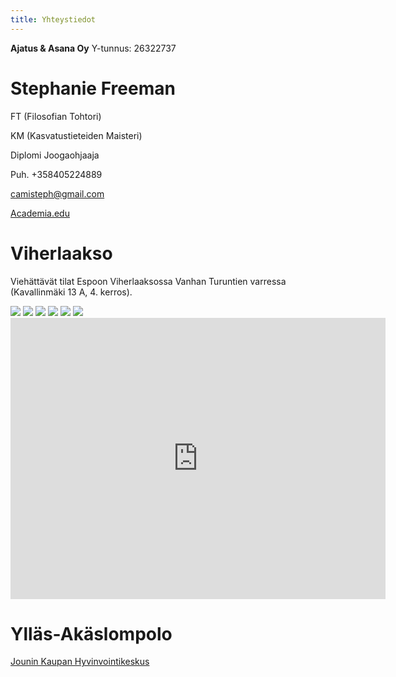 ```yaml
---
title: Yhteystiedot
---
```

**Ajatus & Asana Oy**
Y-tunnus: 26322737

**Stephanie Freeman**
=====================

FT (Filosofian Tohtori)

KM (Kasvatustieteiden Maisteri)

Diplomi Joogaohjaaja

Puh. +358405224889

[camisteph@gmail.com](mailto:camisteph@gmail.com)

[Academia.edu](http://helsinki.academia.edu/NStephanieFreeman)


**Viherlaakso**
===============

Viehättävät tilat Espoon Viherlaaksossa Vanhan Turuntien varressa (Kavallinmäki 13 A, 4. kerros).

<image class="side-image" src="/img/viher1.jpg"/>
<image class="side-image" src="/img/viher2.jpg"/>
<image class="side-image" src="/img/viher3.jpg"/>
<image class="side-image" src="/img/viher4.jpg"/>
<image class="side-image" src="/img/viher5.jpg"/>
<image class="side-image" src="/img/viher6.jpg"/>

<iframe src="https://www.google.com/maps/embed?pb=!1m18!1m12!1m3!1d1981.3967192994915!2d24.7372834!3d60.223812499999866!2m3!1f0!2f0!3f0!3m2!1i1024!2i768!4f13.1!3m3!1m2!1s0x468df41ce1bf5bc1%3A0xe885cd13348378e2!2sKavallinm%C3%A4ki+13%2C+02710+Espoo!5e0!3m2!1sfi!2sfi!4v1405882203459" width="600" height="450" frameborder="0" style="border:0" class="location-map"></iframe>


**Ylläs-Akäslompolo**
=====================

[Jounin Kaupan Hyvinvointikeskus](https://www.facebook.com/pages/Jounin-Kaupan-Hyvinvointikeskus/670760182961244)


